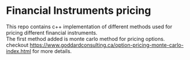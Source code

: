 # Financial Instruments pricing

This repo contains c++ implementation of different methods used for pricing different financial instruments.  
The first method added is monte carlo method for pricing options.  
checkout https://www.goddardconsulting.ca/option-pricing-monte-carlo-index.html for more details.
